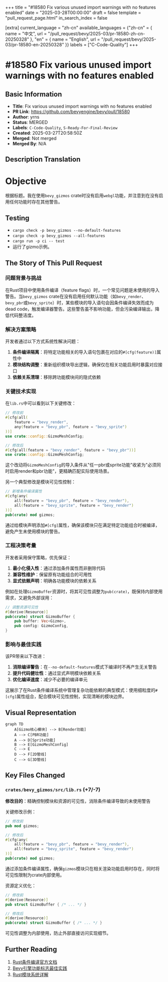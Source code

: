 +++
title = "#18580 Fix various unused import warnings with no features enabled"
date = "2025-03-28T00:00:00"
draft = false
template = "pull_request_page.html"
in_search_index = false

[extra]
current_language = "zh-cn"
available_languages = {"zh-cn" = { name = "中文", url = "/pull_request/bevy/2025-03/pr-18580-zh-cn-20250328" }, "en" = { name = "English", url = "/pull_request/bevy/2025-03/pr-18580-en-20250328" }}
labels = ["C-Code-Quality"]
+++

# #18580 Fix various unused import warnings with no features enabled

## Basic Information
- **Title**: Fix various unused import warnings with no features enabled  
- **PR Link**: https://github.com/bevyengine/bevy/pull/18580  
- **Author**: yrns  
- **Status**: MERGED  
- **Labels**: `C-Code-Quality`, `S-Ready-For-Final-Review`  
- **Created**: 2025-03-27T20:58:50Z  
- **Merged**: Not merged  
- **Merged By**: N/A  

## Description Translation
# Objective  

根据标题。我在使用`bevy_gizmos` crate时没有启用`webgl`功能，并注意到在没有启用任何功能时存在其他警告。  

## Testing  

- `cargo check -p bevy_gizmos --no-default-features`  
- `cargo check -p bevy_gizmos --all-features`  
- `cargo run -p ci -- test`  
- 运行了gizmo示例。  

## The Story of This Pull Request

### 问题背景与挑战  
在Rust项目中使用条件编译（feature flags）时，一个常见问题是未使用的导入警告。当`bevy_gizmos` crate在没有启用任何默认功能（如`bevy_render`、`bevy_pbr`或`bevy_sprite`）时，某些模块的导入语句会因条件编译失效而成为dead code，触发编译器警告。这些警告虽不影响功能，但会污染编译输出，降低代码整洁度。

### 解决方案策略  
开发者通过以下方式系统性解决问题：  
1. **条件编译隔离**：将特定功能相关的导入语句包裹在对应的`#[cfg(feature)]`属性中  
2. **模块结构调整**：重新组织模块导出逻辑，确保仅在相关功能启用时暴露对应接口  
3. **依赖关系清理**：移除跨功能模块间的隐式依赖  

### 关键技术实现  
在`lib.rs`中可以看到以下关键修改：  

```rust
// 修改前
#[cfg(all(
    feature = "bevy_render",
    any(feature = "bevy_pbr", feature = "bevy_sprite")
))]
use crate::config::GizmoMeshConfig;

// 修改后
#[cfg(all(feature = "bevy_render", feature = "bevy_pbr"))]
use crate::config::GizmoMeshConfig;
```

这个改动将`GizmoMeshConfig`的导入条件从"任一pbr或sprite功能"收紧为"必须同时启用render和pbr功能"，更精确匹配实际使用场景。  

另一个典型修改是模块可见性控制：  

```rust
// 新增条件编译属性
#[cfg(any(
    all(feature = "bevy_pbr", feature = "bevy_render"),
    all(feature = "bevy_sprite", feature = "bevy_render")
))]
pub(crate) mod gizmos;
```

通过给模块声明添加`#[cfg]`属性，确保该模块只在满足特定功能组合时被编译，避免产生未使用模块的警告。

### 工程决策考量  
开发者采用保守策略，优先保证：  
1. **最小化侵入性**：通过添加条件属性而非删除代码  
2. **兼容性维护**：保留原有功能组合的可用性  
3. **显式依赖声明**：明确各功能模块的依赖关系  

例如在处理`GizmoBuffer`资源时，将其可见性调整为`pub(crate)`，既保持内部使用需求，又避免外部误用：

```rust
// 调整资源可见性
#[derive(Resource)]
pub(crate) struct GizmoBuffer {
    pub buffer: Vec<Gizmo>,
    pub config: GizmoConfig,
}
```

### 影响与最佳实践  
该PR带来以下改进：  
1. **消除编译警告**：在`--no-default-features`模式下编译时不再产生无关警告  
2. **提升代码健壮性**：通过显式声明模块依赖关系  
3. **优化编译速度**：减少不必要的编译单元  

这展示了在Rust条件编译系统中管理复杂功能依赖的典型模式：使用细粒度的`#[cfg]`属性组合，配合模块可见性控制，实现清晰的模块边界。

## Visual Representation

```mermaid
graph TD
    A[Gizmo核心模块] --> B[Render功能]
    A --> C[PBR功能]
    A --> D[Sprite功能]
    B --> E[GizmoMeshConfig]
    C --> E
    D --> F[2D管线]
    C --> G[3D管线]
```

## Key Files Changed

### `crates/bevy_gizmos/src/lib.rs` (+7/-7)
**修改目的**：精确控制模块和资源的可见性，消除条件编译导致的未使用警告  

关键修改示例：  
```rust
// 修改前
pub mod gizmos;

// 修改后
#[cfg(any(
    all(feature = "bevy_pbr", feature = "bevy_render"),
    all(feature = "bevy_sprite", feature = "bevy_render")
))]
pub(crate) mod gizmos;
```
通过添加条件编译属性，确保`gizmos`模块只在相关渲染功能启用时存在，同时将可见性限制为crate内部使用。

资源定义优化：  
```rust
// 修改前
#[derive(Resource)]
pub struct GizmoBuffer { /* ... */ }

// 修改后 
#[derive(Resource)]
pub(crate) struct GizmoBuffer { /* ... */ }
```
可见性调整为内部使用，防止外部直接访问实现细节。

## Further Reading  
1. [Rust条件编译官方文档](https://doc.rust-lang.org/reference/conditional-compilation.html)  
2. [Bevy引擎功能标志最佳实践](https://bevyengine.org/learn/book/development-practices/feature-flags/)  
3. [Rust模块系统详解](https://doc.rust-lang.org/book/ch07-02-defining-modules-to-control-scope-and-privacy.html)